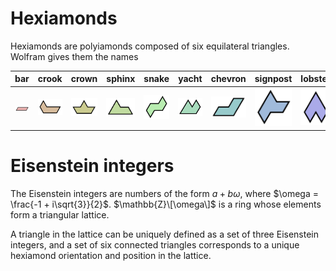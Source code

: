 # Hexiamonds
Hexiamonds are polyiamonds composed of six equilateral triangles. Wolfram gives them the names

| bar | crook | crown | sphinx | snake | yacht | chevron | signpost | lobster | hook | hexagon | butterfly | 
| --- | ----- | ----- | -----  | ----- | ----- | ------- | -------- | ------- | ---- | ------- | --------- |
| <img  src="pictures/individual-hexiamonds/bar.png"> | <img  src="pictures/individual-hexiamonds/crook.png">   | <img  src="pictures/individual-hexiamonds/crown.png">   | <img  src="pictures/individual-hexiamonds/sphinx.png">    | <img  src="pictures/individual-hexiamonds/snake.png">   | <img  src="pictures/individual-hexiamonds/yacht.png">   | <img  src="pictures/individual-hexiamonds/chevron.png">     | <img  src="pictures/individual-hexiamonds/signpost.png">      | <img  src="pictures/individual-hexiamonds/lobster.png">     | <img  src="pictures/individual-hexiamonds/hook.png">  | <img  src="pictures/individual-hexiamonds/hexagon.png">     | <img src="pictures/individual-hexiamonds/butterfly.png">       | 




# Eisenstein integers
The Eisenstein integers are numbers of the form $a + b\omega$, where $\omega = \frac{-1 + i\sqrt{3}}{2}$. $\mathbb{Z}\[\omega\]$ is a ring whose elements form a triangular lattice.

A triangle in the lattice can be uniquely defined as a set of three Eisenstein integers, and a set of six connected triangles corresponds to a unique hexiamond orientation and position in the lattice.

